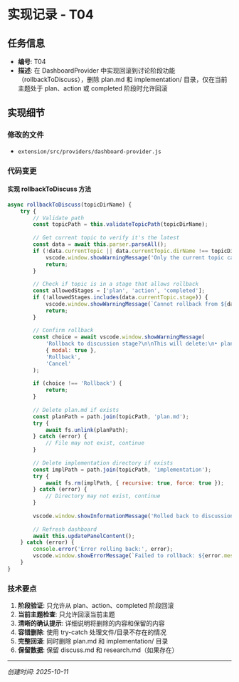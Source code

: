# 实现记录 - T04

## 任务信息
- **编号**: T04
- **描述**: 在 DashboardProvider 中实现回滚到讨论阶段功能（rollbackToDiscuss），删除 plan.md 和 implementation/ 目录，仅在当前主题处于 plan、action 或 completed 阶段时允许回滚

## 实现细节

### 修改的文件
- `extension/src/providers/dashboard-provider.js`

### 代码变更

#### 实现 rollbackToDiscuss 方法
```javascript
async rollbackToDiscuss(topicDirName) {
    try {
        // Validate path
        const topicPath = this.validateTopicPath(topicDirName);
        
        // Get current topic to verify it's the latest
        const data = await this.parser.parseAll();
        if (!data.currentTopic || data.currentTopic.dirName !== topicDirName) {
            vscode.window.showWarningMessage('Only the current topic can be rolled back.');
            return;
        }
        
        // Check if topic is in a stage that allows rollback
        const allowedStages = ['plan', 'action', 'completed'];
        if (!allowedStages.includes(data.currentTopic.stage)) {
            vscode.window.showWarningMessage(`Cannot rollback from ${data.currentTopic.stage} stage.`);
            return;
        }
        
        // Confirm rollback
        const choice = await vscode.window.showWarningMessage(
            'Rollback to discussion stage?\n\nThis will delete:\n• plan.md (action plan)\n• implementation/ directory (all implementation records)\n\nDiscussion records and research report will be preserved.\n\nThis action cannot be undone.',
            { modal: true },
            'Rollback',
            'Cancel'
        );
        
        if (choice !== 'Rollback') {
            return;
        }
        
        // Delete plan.md if exists
        const planPath = path.join(topicPath, 'plan.md');
        try {
            await fs.unlink(planPath);
        } catch (error) {
            // File may not exist, continue
        }
        
        // Delete implementation directory if exists
        const implPath = path.join(topicPath, 'implementation');
        try {
            await fs.rm(implPath, { recursive: true, force: true });
        } catch (error) {
            // Directory may not exist, continue
        }
        
        vscode.window.showInformationMessage('Rolled back to discussion stage successfully');
        
        // Refresh dashboard
        await this.updatePanelContent();
    } catch (error) {
        console.error('Error rolling back:', error);
        vscode.window.showErrorMessage(`Failed to rollback: ${error.message}`);
    }
}
```

### 技术要点
1. **阶段验证**: 只允许从 plan、action、completed 阶段回滚
2. **当前主题检查**: 只允许回滚当前主题
3. **清晰的确认提示**: 详细说明将删除的内容和保留的内容
4. **容错删除**: 使用 try-catch 处理文件/目录不存在的情况
5. **完整回滚**: 同时删除 plan.md 和 implementation/ 目录
6. **保留数据**: 保留 discuss.md 和 research.md（如果存在）

---
*创建时间: 2025-10-11*
